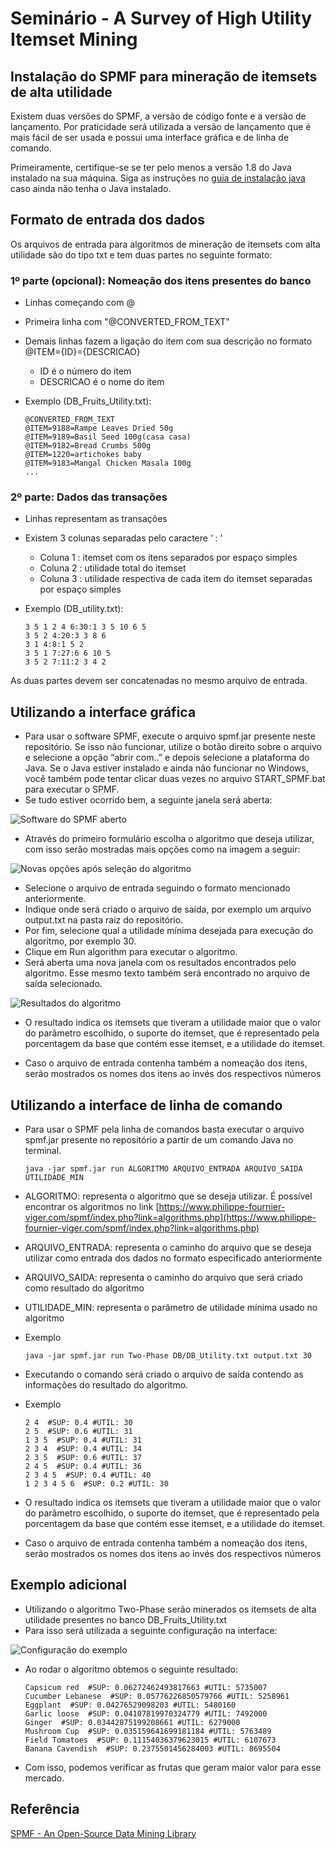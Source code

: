 # Seminário - A Survey of High Utility Itemset Mining

## Instalação do SPMF para mineração de itemsets de alta utilidade

Existem duas versões do SPMF, a versão de código fonte e a versão de lançamento. Por praticidade será utilizada a versão de lançamento que é mais fácil de ser usada e possui uma interface gráfica e de linha de comando.

Primeiramente, certifique-se se ter pelo menos a versão 1.8 do Java instalado na sua máquina. Siga as instruções no [guia de instalação java](https://www.java.com/pt-BR/download/help/download_options_pt-br.html) caso ainda não tenha o Java instalado.

## Formato de entrada dos dados

Os arquivos de entrada para algoritmos de mineração de itemsets com alta utilidade são do tipo txt e tem duas partes no seguinte formato:

### 1º parte (opcional): Nomeação dos itens presentes do banco

- Linhas começando com @
- Primeira linha com "@CONVERTED_FROM_TEXT"
- Demais linhas fazem a ligação do item com sua descrição no formato @ITEM={ID}={DESCRICAO}
    - ID é o número do item
    - DESCRICAO é o nome do item
- Exemplo (DB_Fruits_Utility.txt):

    ```
    @CONVERTED_FROM_TEXT
    @ITEM=9188=Rampe Leaves Dried 50g
    @ITEM=9189=Basil Seed 100g(casa casa)
    @ITEM=9182=Bread Crumbs 500g
    @ITEM=1220=artichokes baby
    @ITEM=9183=Mangal Chicken Masala 100g
    ...
    ```

### 2º parte: Dados das transações

- Linhas representam as transações
- Existem 3 colunas separadas pelo caractere ‘ : ’
    - Coluna 1 : itemset com os itens separados por espaço simples
    - Coluna 2 : utilidade total do itemset
    - Coluna 3 : utilidade respectiva de cada item do itemset separadas por espaço simples

- Exemplo (DB_utility.txt):
    
    ```
    3 5 1 2 4 6:30:1 3 5 10 6 5
    3 5 2 4:20:3 3 8 6
    3 1 4:8:1 5 2
    3 5 1 7:27:6 6 10 5
    3 5 2 7:11:2 3 4 2
    ```
    

As duas partes devem ser concatenadas no mesmo arquivo de entrada.

## Utilizando a interface gráfica

- Para usar o software SPMF, execute o arquivo spmf.jar presente neste repositório. Se isso não funcionar, utilize o botão direito sobre o arquivo e selecione a opção “abrir com..” e depois selecione a plataforma do Java. Se o Java estiver instalado e ainda não funcionar no Windows, você também pode tentar clicar duas vezes no arquivo START_SPMF.bat para executar o SPMF.
- Se tudo estiver ocorrido bem, a seguinte janela será aberta:

![Software do SPMF aberto](imagens/spmf0.png)

- Através do primeiro formulário escolha o algoritmo que deseja utilizar, com isso serão mostradas mais opções como na imagem a seguir:

![Novas opções após seleção do algoritmo](imagens/spmf1.png)

- Selecione o arquivo de entrada seguindo o formato mencionado anteriormente.
- Indique onde será criado o arquivo de saída, por exemplo um arquivo output.txt na pasta raiz do repositório.
- Por fim, selecione qual a utilidade mínima desejada para execução do algoritmo, por exemplo 30.
- Clique em Run algorithm para executar o algoritmo.
- Será aberta uma nova janela com os resultados encontrados pelo algoritmo. Esse mesmo texto também será encontrado no arquivo de saída selecionado.

![Resultados do algoritmo](imagens/output.png)

- O resultado indica os itemsets que tiveram a utilidade maior que o valor do parâmetro escolhido, o suporte do itemset, que é representado pela porcentagem da base que contém esse itemset, e a utilidade do itemset.

- Caso o arquivo de entrada contenha também a nomeação dos itens, serão mostrados os nomes dos itens ao invés dos respectivos números

## Utilizando a interface de linha de comando

- Para usar o SPMF pela linha de comandos basta executar o arquivo spmf.jar presente no repositório a partir de um comando Java no terminal.
    ```
    java -jar spmf.jar run ALGORITMO ARQUIVO_ENTRADA ARQUIVO_SAIDA UTILIDADE_MIN
    ```
- ALGORITMO: representa o algoritmo que se deseja utilizar. É possível encontrar os algoritmos no link [https://www.philippe-fournier-viger.com/spmf/index.php?link=algorithms.php](https://www.philippe-fournier-viger.com/spmf/index.php?link=algorithms.php)
- ARQUIVO_ENTRADA: representa o caminho do arquivo que se deseja utilizar como entrada dos dados no formato especificado anteriormente
- ARQUIVO_SAIDA: representa o caminho do arquivo que será criado como resultado do algoritmo
- UTILIDADE_MIN: representa o parâmetro de utilidade mínima usado no algoritmo
- Exemplo
    
    ```
    java -jar spmf.jar run Two-Phase DB/DB_Utility.txt output.txt 30
    ```
    
- Executando o comando será criado o arquivo de saída contendo as informações do resultado do algoritmo.
- Exemplo
    
    ```
    2 4  #SUP: 0.4 #UTIL: 30
    2 5  #SUP: 0.6 #UTIL: 31
    1 3 5  #SUP: 0.4 #UTIL: 31
    2 3 4  #SUP: 0.4 #UTIL: 34
    2 3 5  #SUP: 0.6 #UTIL: 37
    2 4 5  #SUP: 0.4 #UTIL: 36
    2 3 4 5  #SUP: 0.4 #UTIL: 40
    1 2 3 4 5 6  #SUP: 0.2 #UTIL: 30
    ```
    
- O resultado indica os itemsets que tiveram a utilidade maior que o valor do parâmetro escolhido, o suporte do itemset, que é representado pela porcentagem da base que contém esse itemset, e a utilidade do itemset.

- Caso o arquivo de entrada contenha também a nomeação dos itens, serão mostrados os nomes dos itens ao invés dos respectivos números

## Exemplo adicional

- Utilizando o algoritmo Two-Phase serão minerados os itemsets de alta utilidade presentes no banco DB_Fruits_Utility.txt
- Para isso será utilizada a seguinte configuração na interface:

![Configuração do exemplo](imagens/spmf2.png)

- Ao rodar o algoritmo obtemos o seguinte resultado:

    ```
    Capsicum red  #SUP: 0.06272462493817663 #UTIL: 5735007
    Cucumber Lebanese  #SUP: 0.05776226850579766 #UTIL: 5258961
    Eggplant  #SUP: 0.04276529098203 #UTIL: 5480160
    Garlic loose  #SUP: 0.04107819970324779 #UTIL: 7492000
    Ginger  #SUP: 0.03442875199208661 #UTIL: 6279000
    Mushroom Cup  #SUP: 0.035159641699181184 #UTIL: 5763489
    Field Tomatoes  #SUP: 0.11154036379623015 #UTIL: 6107673
    Banana Cavendish  #SUP: 0.2375501456284003 #UTIL: 8695504
    ```

- Com isso, podemos verificar as frutas que geram maior valor para esse mercado.

## Referência

[SPMF - An Open-Source Data Mining Library](https://www.philippe-fournier-viger.com/spmf/index.php)
